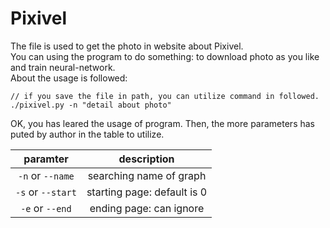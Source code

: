 # Pixivel
The file is used to get the photo in website about Pixivel.  
You can using the program to do something: to download photo as you like and train neural-network.  
About the usage is followed:

```[shell]
// if you save the file in path, you can utilize command in followed.
./pixivel.py -n "detail about photo"
```

OK, you has leared the usage of program. Then, the more parameters has puted by author in the table to utilize.  

|    paramter     |         description       |
|:---------------:|:-------------------------:|
|`-n` or `--name` |searching name of graph    |
|`-s` or `--start`|starting page: default is 0|
|`-e` or `--end`  |ending page: can ignore    |
